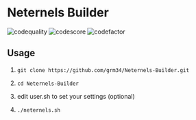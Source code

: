 # Neternels Builder

![codequality](https://www.code-inspector.com/project/23638/status/svg)
![codescore](https://www.code-inspector.com/project/23638/score/svg)
![codefactor](https://www.codefactor.io/repository/github/grm34/neternels-builder/badge)

## Usage

1. `git clone https://github.com/grm34/Neternels-Builder.git`

2. `cd Neternels-Builder`

3. edit user.sh to set your settings (optional)

4. `./neternels.sh`
